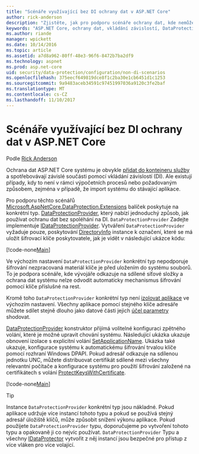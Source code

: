 ```yaml
---
title: "Scénáře využívající bez DI ochrany dat v ASP.NET Core"
author: rick-anderson
description: "Zjistěte, jak pro podporu scénáře ochrany dat, kde nemůžete nebo nechcete použít službu poskytované vkládání závislostí."
keywords: "ASP.NET Core, ochrany dat, vkládání závislostí, DataProtectionProvider"
ms.author: riande
manager: wpickett
ms.date: 10/14/2016
ms.topic: article
ms.assetid: a7d8a962-80ff-48e3-96f6-8472b7ba2df9
ms.technology: aspnet
ms.prod: asp.net-core
uid: security/data-protection/configuration/non-di-scenarios
ms.openlocfilehash: 375eecf649819dce8f1c2ba30e1cb6451d1c1253
ms.sourcegitcommit: 9a9483aceb34591c97451997036a9120c3fe2baf
ms.translationtype: MT
ms.contentlocale: cs-CZ
ms.lasthandoff: 11/10/2017
---
```

# <a name="non-di-aware-scenarios-for-data-protection-in-aspnet-core"></a>Scénáře využívající bez DI ochrany dat v ASP.NET Core

Podle [Rick Anderson](https://twitter.com/RickAndMSFT)

Ochrana dat ASP.NET Core systému je obvykle [přidat do kontejneru služby](xref:security/data-protection/consumer-apis/overview) a spotřebovávají závislé součásti pomocí vkládání závislostí (DI). Ale existují případy, kdy to není v rámci výpočetních procesů nebo požadovaným způsobem, zejména v případě, že import systému do stávající aplikace.

Pro podporu těchto scénářů [Microsoft.AspNetCore.DataProtection.Extensions](https://www.nuget.org/packages/Microsoft.AspNetCore.DataProtection.Extensions/) balíček poskytuje na konkrétní typ. [DataProtectionProvider](/dotnet/api/Microsoft.AspNetCore.DataProtection.DataProtectionProvider), který nabízí jednoduchý způsob, jak používat ochranu dat bez spoléhání na DI. `DataProtectionProvider` Zadejte implementuje [IDataProtectionProvider](/dotnet/api/microsoft.aspnetcore.dataprotection.idataprotectionprovider). Vytváření `DataProtectionProvider` vyžaduje pouze, poskytování [DirectoryInfo](/dotnet/api/system.io.directoryinfo) instance k označení, které se má uložit šifrovací klíče poskytovatele, jak je vidět v následující ukázce kódu:

[!code-none[Main](non-di-scenarios/_static/nodisample1.cs)]

Ve výchozím nastavení `DataProtectionProvider` konkrétní typ nepodporuje šifrování nezpracovaná materiál klíče je před uložením do systému souborů. To je podpora scénáře, kde vývojáře odkazuje na sdílené síťové složky a ochrana dat systému nelze odvodit automaticky mechanismus šifrování pomocí klíče příslušné na rest.

Kromě toho `DataProtectionProvider` konkrétní typ není [izolovat aplikace](xref:security/data-protection/configuration/overview#per-application-isolation) ve výchozím nastavení. Všechny aplikace pomocí stejného klíče adresáře můžete sdílet stejně dlouho jako datové části jejich [účel parametry](xref:security/data-protection/consumer-apis/purpose-strings) shodovat.

[DataProtectionProvider](/dotnet/api/microsoft.aspnetcore.dataprotection.dataprotectionprovider) konstruktor přijímá volitelné konfiguraci zpětného volání, které je možné upravit chování systému. Následující ukázka ukazuje obnovení izolace s explicitní volání [SetApplicationName](/dotnet/api/microsoft.aspnetcore.dataprotection.dataprotectionbuilderextensions.setapplicationname). Ukázka také ukazuje, konfigurace systému k automatickému šifrování trvalou klíče pomocí rozhraní Windows DPAPI. Pokud adresář odkazuje na sdílenou jednotku UNC, můžete distribuovat certifikát sdílené mezi všechny relevantní počítače a konfigurace systému pro použití šifrování založené na certifikátech s volání [ProtectKeysWithCertificate](/dotnet/api/microsoft.aspnetcore.dataprotection.dataprotectionbuilderextensions.protectkeyswithcertificate).

[!code-none[Main](non-di-scenarios/_static/nodisample2.cs)]

> [!TIP]
> Instance `DataProtectionProvider` konkrétní typ jsou nákladné. Pokud aplikace udržuje více instancí tohoto typu a pokud se používá stejný adresář úložiště klíčů, může způsobit snížení výkonu aplikace. Pokud použijete `DataProtectionProvider` typu, doporučujeme po vytvoření tohoto typu a opakovaně ji co nejvíc používat. `DataProtectionProvider` Typu a všechny [IDataProtector](/dotnet/api/microsoft.aspnetcore.dataprotection.idataprotector) vytvořit z něj instancí jsou bezpečné pro přístup z více vláken pro více volající.
